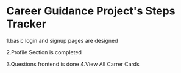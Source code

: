 # Career Guidance Project's Steps Tracker
1.basic login and signup pages are designed<br>

2.Profile Section is completed

3.Questions frontend is done
4.View All Carrer Cards
